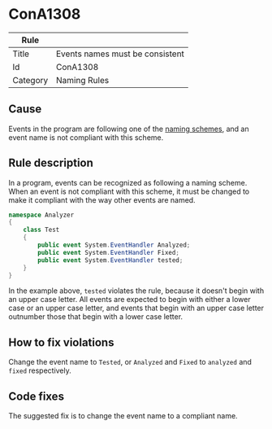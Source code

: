 # ConA1308

Rule | &nbsp;
------------ | -------------
Title | Events names must be consistent
Id | ConA1308
Category | Naming Rules

## Cause

Events in the program are following one of the [naming schemes](NamingSchemes.md), and an event name is not compliant with this scheme.  

## Rule description

In a program, events can be recognized as following a naming scheme. When an event is not compliant with this scheme, it must be changed to make it compliant with the way other events are named.
 
````csharp
namespace Analyzer
{
	class Test
    {
        public event System.EventHandler Analyzed;
        public event System.EventHandler Fixed;
        public event System.EventHandler tested;
    }
}
````

In the example above, `tested` violates the rule, because it doesn't begin with an upper case letter. All events are expected to begin with either a lower case or an upper case letter, and events that begin with an upper case letter outnumber those that begin with a lower case letter.

## How to fix violations

Change the event name to `Tested`, or `Analyzed` and `Fixed` to `analyzed` and `fixed` respectively. 

## Code fixes

The suggested fix is to change the event name to a compliant name.
